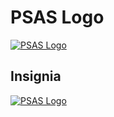 # PSAS Logo

[![PSAS Logo](http://psas.github.io/publicity/Logos/psas_logo.svg)](http://psas.github.io/publicity/Logos/psas_logo.svg)


## Insignia

[![PSAS Logo](http://psas.github.io/publicity/Logos/psas_insignia.svg)](http://psas.github.io/publicity/Logos/psas_insignia.svg)
